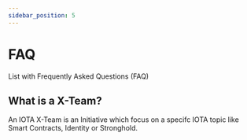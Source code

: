 ```yaml
---
sidebar_position: 5
---
```


# FAQ

List with Frequently Asked Questions (FAQ)


## What is a X-Team?

An IOTA X-Team is an Initiative which focus on a specifc IOTA topic like Smart Contracts, Identity or Stronghold. 